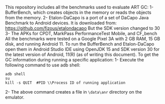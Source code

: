 This repository includes all the benchmarks used to evaluate ART GC:
1- BufferBench, which creates objects in the memory or reads the objects from the memory. 
2- Etalon-DaCapo is a port of a set of DaCapo Java Benchmark to Android devices. It is downloaded from: https://github.com/fizous/etalondacapo
But the SDK version changed to 30
3- The APKs for CPDT, MarkPass PerformanceTest Mobile, and CF_bench
All the benchmarks were tested on a Google Pixel 3A  with 2 GB RAM, 15 GB disk, and running Android 11. 
To run the BufferBench and Etalon-DaCapo open them in Android Studio IDE using OpenJDK 15 and SDK version 30 for the latest version of Android, 11(R) (as of writing this document).
To get the GC information during running a specific application:
1- Execute the following command to use adb shell:
```
adb shell
su
kill -s QUIT  #PID \\Process ID of running application
```
2- The above command creates a file in `\data\anr` directory on the emulator.
